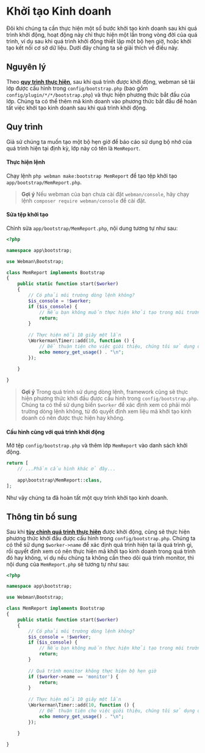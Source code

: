 # Khởi tạo Kinh doanh

Đôi khi chúng ta cần thực hiện một số bước khởi tạo kinh doanh sau khi quá trình khởi động, hoạt động này chỉ thực hiện một lần trong vòng đời của quá trình, ví dụ sau khi quá trình khởi động thiết lập một bộ hẹn giờ, hoặc khởi tạo kết nối cơ sở dữ liệu. Dưới đây chúng ta sẽ giải thích về điều này.

## Nguyên lý
Theo **[quy trình thực hiện](process.md)**, sau khi quá trình được khởi động, webman sẽ tải lớp được cấu hình trong `config/bootstrap.php` (bao gồm `config/plugin/*/*/bootstrap.php`) và thực hiện phương thức bắt đầu của lớp. Chúng ta có thể thêm mã kinh doanh vào phương thức bắt đầu để hoàn tất việc khởi tạo kinh doanh sau khi quá trình khởi động.

## Quy trình
Giả sử chúng ta muốn tạo một bộ hẹn giờ để báo cáo sử dụng bộ nhớ của quá trình hiện tại định kỳ, lớp này có tên là `MemReport`.

#### Thực hiện lệnh

Chạy lệnh `php webman make:bootstrap MemReport` để tạo tệp khởi tạo `app/bootstrap/MemReport.php`.

> **Gợi ý**
> Nếu webman của bạn chưa cài đặt `webman/console`, hãy chạy lệnh `composer require webman/console` để cài đặt.

#### Sửa tệp khởi tạo
Chỉnh sửa `app/bootstrap/MemReport.php`, nội dung tương tự như sau:
```php
<?php

namespace app\bootstrap;

use Webman\Bootstrap;

class MemReport implements Bootstrap
{
    public static function start($worker)
    {
        // Có phải môi trường dòng lệnh không?
        $is_console = !$worker;
        if ($is_console) {
            // Nếu bạn không muốn thực hiện khởi tạo trong môi trường dòng lệnh, hãy trả về trực tiếp tại đây
            return;
        }
        
        // Thực hiện mỗi 10 giây một lần
        \Workerman\Timer::add(10, function () {
            // Để thuận tiện cho việc giới thiệu, chúng tôi sử dụng đầu ra thay vì quá trình báo cáo
            echo memory_get_usage() . "\n";
        });
        
    }

}
```

> **Gợi ý**
> Trong quá trình sử dụng dòng lệnh, framework cũng sẽ thực hiện phương thức khởi đầu được cấu hình trong `config/bootstrap.php`. Chúng ta có thể sử dụng biến `$worker` để xác định xem có phải môi trường dòng lệnh không, từ đó quyết định xem liệu mã khởi tạo kinh doanh có nên được thực hiện hay không.

#### Cấu hình cùng với quá trình khởi động
Mở tệp `config/bootstrap.php` và thêm lớp `MemReport` vào danh sách khởi động.
```php
return [
    // ...Phần cấu hình khác ở đây...
    
    app\bootstrap\MemReport::class,
];
```

Như vậy chúng ta đã hoàn tất một quy trình khởi tạo kinh doanh.

## Thông tin bổ sung
Sau khi **[tùy chỉnh quá trình thực hiện](../process.md)** được khởi động, cũng sẽ thực hiện phương thức khởi đầu được cấu hình trong `config/bootstrap.php`. Chúng ta có thể sử dụng `$worker->name` để xác định quá trình hiện tại là quá trình gì, rồi quyết định xem có nên thực hiện mã khởi tạo kinh doanh trong quá trình đó hay không, ví dụ nếu chúng ta không cần theo dõi quá trình monitor, thì nội dung của `MemReport.php` sẽ tương tự như sau:
```php
<?php

namespace app\bootstrap;

use Webman\Bootstrap;

class MemReport implements Bootstrap
{
    public static function start($worker)
    {
        // Có phải môi trường dòng lệnh không?
        $is_console = !$worker;
        if ($is_console) {
            // Nếu bạn không muốn thực hiện khởi tạo trong môi trường dòng lệnh, hãy trả về trực tiếp tại đây
            return;
        }
        
        // Quá trình monitor không thực hiện bộ hẹn giờ
        if ($worker->name == 'monitor') {
            return;
        }
        
        // Thực hiện mỗi 10 giây một lần
        \Workerman\Timer::add(10, function () {
            // Để thuận tiện cho việc giới thiệu, chúng tôi sử dụng đầu ra thay vì quá trình báo cáo
            echo memory_get_usage() . "\n";
        });
        
    }

}
```
